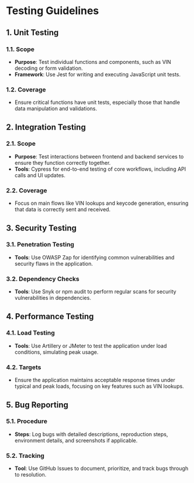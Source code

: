 # Testing Guidelines

## 1. Unit Testing

### 1.1. Scope
- **Purpose**: Test individual functions and components, such as VIN decoding or form validation.
- **Framework**: Use Jest for writing and executing JavaScript unit tests.

### 1.2. Coverage
- Ensure critical functions have unit tests, especially those that handle data manipulation and validations.

## 2. Integration Testing

### 2.1. Scope
- **Purpose**: Test interactions between frontend and backend services to ensure they function correctly together.
- **Tools**: Cypress for end-to-end testing of core workflows, including API calls and UI updates.

### 2.2. Coverage
- Focus on main flows like VIN lookups and keycode generation, ensuring that data is correctly sent and received.

## 3. Security Testing

### 3.1. Penetration Testing
- **Tools**: Use OWASP Zap for identifying common vulnerabilities and security flaws in the application.

### 3.2. Dependency Checks
- **Tools**: Use Snyk or npm audit to perform regular scans for security vulnerabilities in dependencies.

## 4. Performance Testing

### 4.1. Load Testing
- **Tools**: Use Artillery or JMeter to test the application under load conditions, simulating peak usage.

### 4.2. Targets
- Ensure the application maintains acceptable response times under typical and peak loads, focusing on key features such as VIN lookups.

## 5. Bug Reporting

### 5.1. Procedure
- **Steps**: Log bugs with detailed descriptions, reproduction steps, environment details, and screenshots if applicable.

### 5.2. Tracking
- **Tool**: Use GitHub Issues to document, prioritize, and track bugs through to resolution.
